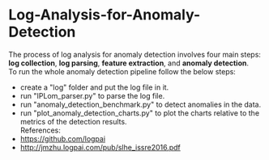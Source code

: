 # Log-Analysis-for-Anomaly-Detection

The process of log analysis for anomaly detection involves four main steps: <strong>log collection</strong>, <strong>log parsing</strong>, <strong>feature extraction</strong>, and <strong>anomaly detection</strong>.  
To run the whole anomaly detection pipeline follow the below steps:  
- create a "log" folder and put the log file in it.
- run "IPLom_parser.py" to parse the log file.
- run "anomaly_detection_benchmark.py" to detect anomalies in the data.
- run "plot_anomaly_detection_charts.py" to plot the charts relative to the metrics of the detection results.  
References:
- https://github.com/logpai
- http://jmzhu.logpai.com/pub/slhe_issre2016.pdf

